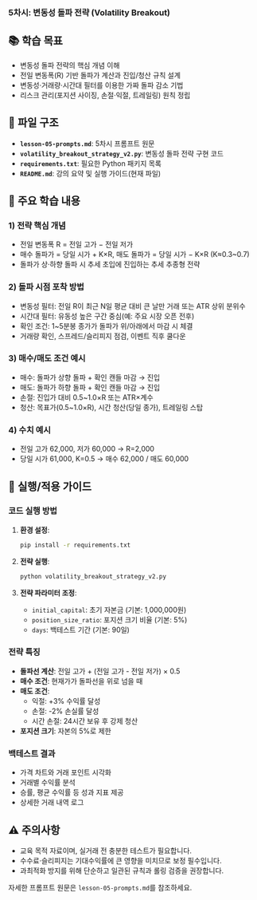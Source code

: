 ### 5차시: 변동성 돌파 전략 (Volatility Breakout)

## 📚 학습 목표

- 변동성 돌파 전략의 핵심 개념 이해
- 전일 변동폭(R) 기반 돌파가 계산과 진입/청산 규칙 설계
- 변동성·거래량·시간대 필터를 이용한 가짜 돌파 감소 기법
- 리스크 관리(포지션 사이징, 손절·익절, 트레일링) 원칙 정립

## 📁 파일 구조

- **`lesson-05-prompts.md`**: 5차시 프롬프트 원문
- **`volatility_breakout_strategy_v2.py`**: 변동성 돌파 전략 구현 코드
- **`requirements.txt`**: 필요한 Python 패키지 목록
- **`README.md`**: 강의 요약 및 실행 가이드(현재 파일)

## 🎯 주요 학습 내용

### 1) 전략 핵심 개념
- 전일 변동폭 R = 전일 고가 − 전일 저가
- 매수 돌파가 = 당일 시가 + K×R, 매도 돌파가 = 당일 시가 − K×R (K≈0.3~0.7)
- 돌파가 상·하향 돌파 시 추세 초입에 진입하는 추세 추종형 전략

### 2) 돌파 시점 포착 방법
- 변동성 필터: 전일 R이 최근 N일 평균 대비 큰 날만 거래 또는 ATR 상위 분위수
- 시간대 필터: 유동성 높은 구간 중심(예: 주요 시장 오픈 전후)
- 확인 조건: 1~5분봉 종가가 돌파가 위/아래에서 마감 시 체결
- 거래량 확인, 스프레드/슬리피지 점검, 이벤트 직후 쿨다운

### 3) 매수/매도 조건 예시
- 매수: 돌파가 상향 돌파 + 확인 캔들 마감 → 진입
- 매도: 돌파가 하향 돌파 + 확인 캔들 마감 → 진입
- 손절: 진입가 대비 0.5~1.0×R 또는 ATR×계수
- 청산: 목표가(0.5~1.0×R), 시간 청산(당일 종가), 트레일링 스탑

### 4) 수치 예시
- 전일 고가 62,000, 저가 60,000 → R=2,000
- 당일 시가 61,000, K=0.5 → 매수 62,000 / 매도 60,000

## 🚀 실행/적용 가이드

### 코드 실행 방법

1) **환경 설정**:
   ```bash
   pip install -r requirements.txt
   ```

2) **전략 실행**:
   ```bash
   python volatility_breakout_strategy_v2.py
   ```

3) **전략 파라미터 조정**:
   - `initial_capital`: 초기 자본금 (기본: 1,000,000원)
   - `position_size_ratio`: 포지션 크기 비율 (기본: 5%)
   - `days`: 백테스트 기간 (기본: 90일)

### 전략 특징

- **돌파선 계산**: 전일 고가 + (전일 고가 - 전일 저가) × 0.5
- **매수 조건**: 현재가가 돌파선을 위로 넘을 때
- **매도 조건**: 
  - 익절: +3% 수익률 달성
  - 손절: -2% 손실률 달성
  - 시간 손절: 24시간 보유 후 강제 청산
- **포지션 크기**: 자본의 5%로 제한

### 백테스트 결과

- 가격 차트와 거래 포인트 시각화
- 거래별 수익률 분석
- 승률, 평균 수익률 등 성과 지표 제공
- 상세한 거래 내역 로그

## ⚠️ 주의사항

- 교육 목적 자료이며, 실거래 전 충분한 테스트가 필요합니다.
- 수수료·슬리피지는 기대수익률에 큰 영향을 미치므로 보정 필수입니다.
- 과최적화 방지를 위해 단순하고 일관된 규칙과 롤링 검증을 권장합니다.

자세한 프롬프트 원문은 `lesson-05-prompts.md`를 참조하세요.


